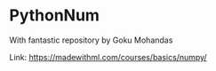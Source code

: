 # PythonNum
With fantastic repository by Goku Mohandas


Link: https://madewithml.com/courses/basics/numpy/
